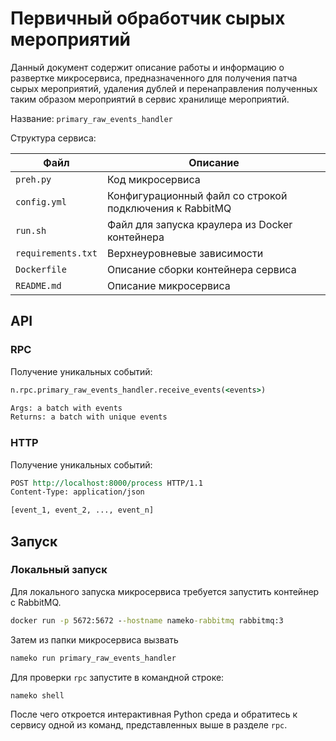 # Первичный обработчик сырых мероприятий

Данный документ содержит описание работы и информацию о развертке микросервиса, предназначенного для получения патча сырых мероприятий, удаления дублей и перенаправления полученных таким образом мероприятий в сервис хранилище мероприятий.

Название: `primary_raw_events_handler`

Структура сервиса:

| Файл               | Описание                                                |
| ------------------ | ------------------------------------------------------- |
| `preh.py`          | Код микросервиса                                        |
| `config.yml`       | Конфигурационный файл со строкой подключения к RabbitMQ |
| `run.sh`           | Файл для запуска краулера из Docker контейнера          |
| `requirements.txt` | Верхнеуровневые зависимости                             |
| `Dockerfile`       | Описание сборки контейнера сервиса                      |
| `README.md`        | Описание микросервиса                                   |

## API

### RPC

Получение уникальных событий:

```bat
n.rpc.primary_raw_events_handler.receive_events(<events>)

Args: a batch with events
Returns: a batch with unique events
```

### HTTP

Получение уникальных событий:

```rst
POST http://localhost:8000/process HTTP/1.1
Content-Type: application/json

[event_1, event_2, ..., event_n]
```

## Запуск

### Локальный запуск

Для локального запуска микросервиса требуется запустить контейнер с RabbitMQ.

```bat
docker run -p 5672:5672 --hostname nameko-rabbitmq rabbitmq:3
```

Затем из папки микросервиса вызвать

```bat
nameko run primary_raw_events_handler
```

Для проверки `rpc` запустите в командной строке:

```bat
nameko shell
```

После чего откроется интерактивная Python среда и обратитесь к сервису одной из команд, представленных выше в разделе `rpc`.
